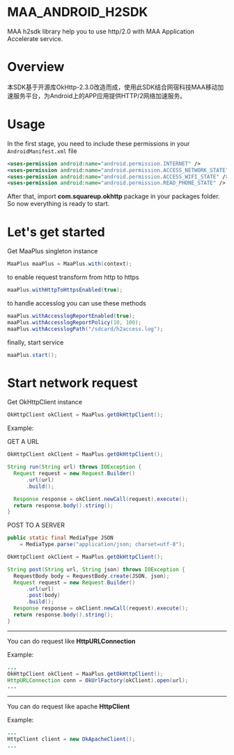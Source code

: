 MAA_ANDROID_H2SDK
========================

MAA h2sdk library help you to use http/2.0 with MAA Application Accelerate service.

Overview
========

本SDK基于开源库OkHttp-2.3.0改造而成，使用此SDK结合网宿科技MAA移动加速服务平台，为Android上的APP应用提供HTTP/2网络加速服务。
	
Usage
=====	

In the first stage, you need to include these permissions in your `AndroidManifest.xml` file
```xml
<uses-permission android:name="android.permission.INTERNET" />
<uses-permission android:name="android.permission.ACCESS_NETWORK_STATE" />
<uses-permission android:name="android.permission.ACCESS_WIFI_STATE" />
<uses-permission android:name="android.permission.READ_PHONE_STATE" />
```
After that, import **com.squareup.okhttp** package in your packages folder. So now everything is ready to start.

Let's get started
=================

Get MaaPlus singleton instance
```java
MaaPlus maaPlus = MaaPlus.with(context);
```
to enable request transform from http to https
```java
maaPlus.withHttpToHttpsEnabled(true);
```
to handle accesslog you can use these methods
```java
maaPlus.withAccesslogReportEnabled(true);
maaPlus.withAccesslogReportPolicy(10, 100);
maaPlus.withAccesslogPath("/sdcard/h2access.log");
```
finally, start service
```java
maaPlus.start();
```

Start network request
=====================
Get OkHttpClient instance
```java
OkHttpClient okClient = MaaPlus.getOkHttpClient();
```

Example:

GET A URL
```java
OkHttpClient okClient = MaaPlus.getOkHttpClient();

String run(String url) throws IOException {
  Request request = new Request.Builder()
      .url(url)
      .build();

  Response response = okClient.newCall(request).execute();
  return response.body().string();
}
```

POST TO A SERVER
```java
public static final MediaType JSON
    = MediaType.parse("application/json; charset=utf-8");

OkHttpClient okClient = MaaPlus.getOkHttpClient();

String post(String url, String json) throws IOException {
  RequestBody body = RequestBody.create(JSON, json);
  Request request = new Request.Builder()
      .url(url)
      .post(body)
      .build();
  Response response = okClient.newCall(request).execute();
  return response.body().string();
}
```

----

You can do request like **HttpURLConnection**

Example:
```java
...
OkHttpClient okClient = MaaPlus.getOkHttpClient();
HttpURLConnection conn = OkUrlFactory(okClient).open(url);
...
```

----

You can do request like apache **HttpClient**

Example:
```java
...
HttpClient client = new OkApacheClient();
...
```

